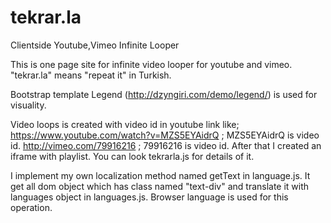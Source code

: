 # tekrar.la
Clientside Youtube,Vimeo Infinite Looper

This is one page site for infinite video looper for youtube and vimeo.
"tekrar.la" means "repeat it" in Turkish.

Bootstrap template Legend (http://dzyngiri.com/demo/legend/) is used for visuality.

Video loops is created with video id in youtube link like;
    https://www.youtube.com/watch?v=MZS5EYAidrQ ; MZS5EYAidrQ is video id.
    http://vimeo.com/79916216 ; 79916216 is video id.
After that I created an iframe with playlist. You can look tekrarla.js for details of it.

I implement my own localization method named getText in language.js. It get all dom object which has class named "text-div" and translate it with languages object in languages.js. Browser language is used for this operation.